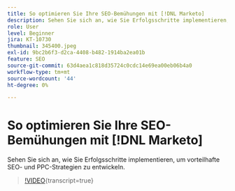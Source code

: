 ```yaml
---
title: So optimieren Sie Ihre SEO-Bemühungen mit [!DNL Marketo]
description: Sehen Sie sich an, wie Sie Erfolgsschritte implementieren, um vorteilhafte SEO- und PPC-Strategien zu entwickeln.
role: User
level: Beginner
jira: KT-10730
thumbnail: 345400.jpeg
exl-id: 9bc2b6f3-d2ca-4408-b482-1914ba2ea01b
feature: SEO
source-git-commit: 63d4aea1c818d35724c0cdc14e69ea00eb06b4a0
workflow-type: tm+mt
source-wordcount: '44'
ht-degree: 0%

---
```


# So optimieren Sie Ihre SEO-Bemühungen mit [!DNL Marketo]

Sehen Sie sich an, wie Sie Erfolgsschritte implementieren, um vorteilhafte SEO- und PPC-Strategien zu entwickeln.

>[!VIDEO](https://video.tv.adobe.com/v/345400/?quality=12&learn=on){transcript=true}
